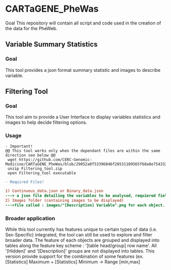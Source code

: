 # CARTaGENE_PheWas

Goal This repository will contain all script and code used in the creation of the data for the PheWeb.

## Variable Summary Statistics

### Goal

This tool provides a json format summary statistic and images to describe variable.



## Filtering Tool

### Goal

This tool aim to provide a User Interface to display variables statistics and images to help decide filtering options.

### Usage

```
- Important!
@@ This tool works only when the dependant files are within the same direction see below @@
 wget https://github.com/CERC-Genomic-Medicine/CARTaGENE_PheWas/blob/29052a0f53396846f20531109565f68a8e754332/Phenotype_filtering/Filtering_tool/Filtering_tool.zip 
 unzip Filtering_tool.zip 
 open Filtering_tool executable  
```
```diff
- Required Files!

1) Continuous_data.json or Binary_data.json
---> a json file detailing the variables to be analysed, requiered fields : '[Hidden] problem', "[Description] Variable", "[Description] Label"
2) Images folder (containing images to be displayed)
--->file called : images/"[Description] Variable".png for each object.
```

### Broader application

While this tool currently has features unique to certain types of data (i.e. Sex-Specific) integrated, the tool can still be used to explore and filter broader data. The feature of each objects are grouped and displayed into tables along the feature key scheme : '[table head/group] row name'. All '[Hidden]' and '[Description]' groups are not displayed into tables. This version provide support for the combination of some features (ex. [Statistics] Maximum + [Statistics] Minimum -> Range [min,max]
